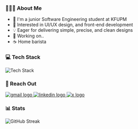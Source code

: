 ### 👨🏻‍💻 About Me
* 🏫 I'm a junior Software Engineering student at KFUPM
* 🌱 Interested in UI/UX design, and front-end development
* 💡 Eager for delivering simple, precise, and clean designs
* 🔭 Working on.. 
* ☕ Home barista

### 💻 Tech Stack
![Tech Stack](https://skillicons.dev/icons?i=figma,css,html,js,ts,tailwind,react,nextjs,astro,postman,supabase,vercel,vscode)

### 💬 Reach Out
<div align="left">
  <a href="mailto:alabdulaal.alii@gmail.com" target="_blank">
    <img src="https://skillicons.dev/icons?i=gmail" alt="gmail logo"  />
  </a>
  <a href="https://www.linkedin.com/in/l3b3al" target="_blank">
    <img src="https://skillicons.dev/icons?i=linkedin" alt="linkedin logo"  />
  </a>
  <a href="https://twitter.com/l3b3al" target="_blank">
    <img src="https://skillicons.dev/icons?i=twitter" alt="x logo"  />
  </a>
</div>

### 📊 Stats
![GitHub Streak](https://streak-stats.demolab.com/?user=l3b3al&theme=holi-theme)
